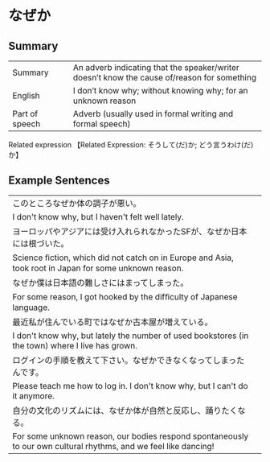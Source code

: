 # なぜか

## Summary

<table><tr>   <td>Summary<td>   <td>An adverb indicating that the speaker/writer doesn’t know the cause of/reason for something</td><tr><tr>   <td>English<td>   <td>I don’t know why; without knowing why; for an unknown reason</td><tr><tr>   <td>Part of speech<td>   <td>Adverb (usually used in formal writing and formal speech)</td><tr></table><tr>   <td>Related expression<td>   <td>【Related Expression: そうして(だ)か; どう言うわけ(だ)か】</td><tr></table></table>

## Example Sentences

<table><tr><td>このところなぜか体の調子が悪い。<td><tr><tr><td>I don't know why, but I haven't felt well lately.<td><tr><tr><td>ヨーロッパやアジアには受け入れられなかったSFが、なぜか日本には根づいた。<td><tr><tr><td>Science ﬁction, which did not catch on in Europe and Asia, took root in Japan for some unknown reason.<td><tr><tr><td>なぜか僕は日本語の難しさにはまってしまった。<td><tr><tr><td>For some reason, I got hooked by the difﬁculty of Japanese language.<td><tr><tr><td>最近私が住んでいる町ではなぜか古本屋が増えている。<td><tr><tr><td>I don't know why, but lately the number of used bookstores (in the town) where I live has grown.<td><tr><tr><td>ログインの手順を教えて下さい。なぜかできなくなってしまったんです。<td><tr><tr><td>Please teach me how to log in. I don't know why, but I can't do it anymore.<td><tr><tr><td>自分の文化のリズムには、なぜか体が自然と反応し、踊りたくなる。<td><tr><tr><td>For some unknown reason, our bodies respond spontaneously to our own cultural rhythms, and we feel like dancing!<td><tr></table>

